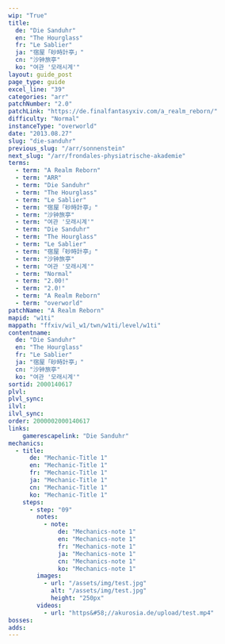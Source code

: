 ```yaml
---
wip: "True"
title:
  de: "Die Sanduhr"
  en: "The Hourglass"
  fr: "Le Sablier"
  ja: "宿屋「砂時計亭」"
  cn: "沙钟旅亭"
  ko: "여관 '모래시계'"
layout: guide_post
page_type: guide
excel_line: "39"
categories: "arr"
patchNumber: "2.0"
patchLink: "https://de.finalfantasyxiv.com/a_realm_reborn/"
difficulty: "Normal"
instanceType: "overworld"
date: "2013.08.27"
slug: "die-sanduhr"
previous_slug: "/arr/sonnenstein"
next_slug: "/arr/frondales-physiatrische-akademie"
terms:
  - term: "A Realm Reborn"
  - term: "ARR"
  - term: "Die Sanduhr"
  - term: "The Hourglass"
  - term: "Le Sablier"
  - term: "宿屋「砂時計亭」"
  - term: "沙钟旅亭"
  - term: "여관 '모래시계'"
  - term: "Die Sanduhr"
  - term: "The Hourglass"
  - term: "Le Sablier"
  - term: "宿屋「砂時計亭」"
  - term: "沙钟旅亭"
  - term: "여관 '모래시계'"
  - term: "Normal"
  - term: "2.00!"
  - term: "2.0!"
  - term: "A Realm Reborn"
  - term: "overworld"
patchName: "A Realm Reborn"
mapid: "w1ti"
mappath: "ffxiv/wil_w1/twn/w1ti/level/w1ti"
contentname:
  de: "Die Sanduhr"
  en: "The Hourglass"
  fr: "Le Sablier"
  ja: "宿屋「砂時計亭」"
  cn: "沙钟旅亭"
  ko: "여관 '모래시계'"
sortid: 2000140617
plvl: 
plvl_sync: 
ilvl: 
ilvl_sync: 
order: 2000002000140617
links:
    gamerescapelink: "Die Sanduhr"
mechanics:
  - title:
      de: "Mechanic-Title 1"
      en: "Mechanic-Title 1"
      fr: "Mechanic-Title 1"
      ja: "Mechanic-Title 1"
      cn: "Mechanic-Title 1"
      ko: "Mechanic-Title 1"
    steps:
      - step: "09"
        notes:
          - note:
              de: "Mechanics-note 1"
              en: "Mechanics-note 1"
              fr: "Mechanics-note 1"
              ja: "Mechanics-note 1"
              cn: "Mechanics-note 1"
              ko: "Mechanics-note 1"
        images:
          - url: "/assets/img/test.jpg"
            alt: "/assets/img/test.jpg"
            height: "250px"
        videos:
          - url: "https&#58;//akurosia.de/upload/test.mp4"
bosses:
adds:
---
```

